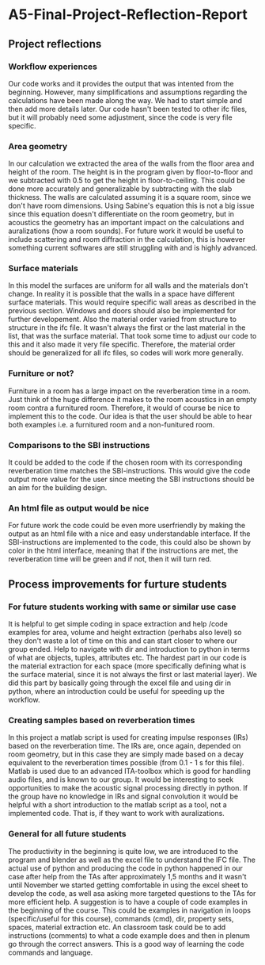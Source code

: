 # A5-Final-Project-Reflection-Report

## Project reflections

### Workflow experiences
Our code works and it provides the output that was intented from the beginning. However, many simplifications and assumptions regarding the calculations have been made along the way. We had to start simple and then add more details later. Our code hasn't been tested to other ifc files, but it will probably need some adjustment, since the code is very file specific. 

### Area geometry
In our calculation we extracted the area of the walls from the floor area and height of the room. The height is in the program given by floor-to-floor and we subtracted with 0.5 to get the height in floor-to-ceiling. This could be done more accurately and generalizable by subtracting with the slab thickness. The walls are calculated assuming it is a square room, since we don't have room dimensions. Using Sabine's equation this is not a big issue since this equation doesn't differentiate on the room geometry, but in acoustics the geometry has an important impact on the calculations and auralizations (how a room sounds). For future work it would be useful to include scattering and room diffraction in the calculation, this is however something current softwares are still struggling with and is highly advanced.

### Surface materials
In this model the surfaces are uniform for all walls and the materials don't change. In reality it is possible that the walls in a space have different surface materials. This would require specific wall areas as described in the previous section. Windows and doors should also be implemented for further developement. 
Also the material order varied from structure to structure in the ifc file. It wasn't always the first or the last material in the list, that was the surface material. That took some time to adjust our code to this and it also made it very file specific. Therefore, the material order should be generalized for all ifc files, so codes will work more generally. 

### Furniture or not?
Furniture in a room has a large impact on the reverberation time in a room. Just think of the huge difference it makes to the room acoustics in an empty room contra a furnitured room. Therefore, it would of course be nice to implement this to the code. Our idea is that the user should be able to hear both examples i.e. a furnitured room and a non-funitured room. 

### Comparisons to the SBI instructions
It could be added to the code if the chosen room with its corresponding reverberation time matches the SBI-instructions. This would give the code output more value for the user since meeting the SBI instructions should be an aim for the building design. 

### An html file as output would be nice
For future work the code could be even more userfriendly by making the output as an html file with a nice and easy understandable interface. If the SBI-instructions are implemented to the code, this could also be shown by color in the html interface, meaning that if the instructions are met, the reverberation time will be green and if not, then it will turn red.  

## Process improvements for furture students

### For future students working with same or similar use case
It is helpful to get simple coding in space extraction and help /code examples for area, volume and height extraction (perhabs also level) so they don't waste a lot of time on this and can start closer to where our group ended. 
Help to navigate with dir and introduction to python in terms of what are objects, tuples, attributes etc.
The hardest part in our code is the material extraction for each space (more specifically defining what is the surface material, since it is not always the first or last material layer). We did this part by basically going through the excel file and using dir in python, where an introduction could be useful for speeding up the workflow.

### Creating samples based on reverberation times
In this project a matlab script is used for creating impulse responses (IRs) based on the reverberation time. The IRs are, once again, depended on room geometry, but in this case they are simply made based on a decay equivalent to the reverberation times possible (from 0.1 - 1 s for this file). 
Matlab is used due to an advanced ITA-toolbox which is good for handling audio files, and is known to our group. It would be interesting to seek opportunities to make the acoustic signal processing directly in python.
If the group have no knowledge in IRs and signal convolution it would be helpful with a short introduction to the matlab script as a tool, not a implemented code. That is, if they want to work with auralizations.

### General for all future students 
The productivity in the beginning is quite low, we are introduced to the program and blender as well as the excel file to understand the IFC file.
The actual use of python and producing the code in python happened in our case after help from the TAs after approximately 1,5 months and it wasn't until November we started getting comfortable in using the excel sheet to develop the code, as well asa asking more targeted questions to the TAs for more efficient help.
A suggestion is to have a couple of code examples in the beginning of the course. This could be examples in navigation in loops (specific/useful for this course), commands (cmd), dir, property sets, spaces, material extraction etc. An classroom task could be to add instructions (comments) to what a code example does and then in plenum go through the correct answers. This is a good way of learning the code commands and language.
